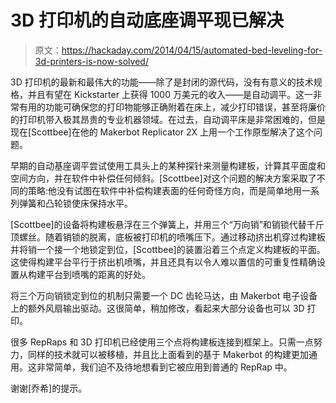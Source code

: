 # 3D 打印机的自动底座调平现已解决

> 原文：<https://hackaday.com/2014/04/15/automated-bed-leveling-for-3d-printers-is-now-solved/>

3D 打印机的最新和最伟大的功能——除了是封闭的源代码，没有有意义的技术规格，并且有望在 Kickstarter 上获得 1000 万美元的收入——是自动调平。这一非常有用的功能可确保您的打印物能够正确附着在床上，减少打印错误，甚至将廉价的打印机带入极其昂贵的专业机器领域。在过去，自动调平床是非常困难的，但是现在[Scottbee]在他的 Makerbot Replicator 2X 上用一个工作原型解决了这个问题。

早期的自动基座调平尝试使用工具头上的某种探针来测量构建板，计算其平面度和空间方向，并在软件中补偿任何倾斜。[Scottbee]对这个问题的解决方案采取了不同的策略:他没有试图在软件中补偿构建表面的任何奇怪方向，而是简单地用一系列弹簧和凸轮锁使床保持水平。

[Scottbee]的设备将构建板悬浮在三个弹簧上，并用三个“万向销”和销锁代替千斤顶螺丝。随着销锁的脱离，底板被打印机的喷嘴压下。通过移动挤出机穿过构建板并将销一个接一个地锁定到位，[Scottbee]的装置沿着三个点定义构建板的平面。这使得构建平台平行于挤出机喷嘴，并且还具有以令人难以置信的可重复性精确设置从构建平台到喷嘴的距离的好处。

将三个万向销锁定到位的机制只需要一个 DC 齿轮马达，由 Makerbot 电子设备上的额外风扇输出驱动。这很简单，稍加修改，看起来大部分设备也可以 3D 打印。

很多 RepRaps 和 3D 打印机已经使用三个点将构建板连接到框架上。只需一点努力，同样的技术就可以被移植，并且比上面看到的基于 Makerbot 的构建更加通用。这非常简单，我们迫不及待地想看到它被应用到普通的 RepRap 中。

谢谢[乔希]的提示。